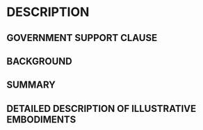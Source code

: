 # DESCRIPTION

## GOVERNMENT SUPPORT CLAUSE

## BACKGROUND

## SUMMARY

## DETAILED DESCRIPTION OF ILLUSTRATIVE EMBODIMENTS

